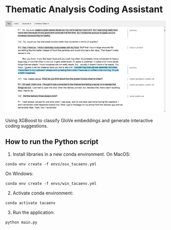 # Thematic Analysis Coding Assistant

![Screenshot of the text tab](static/res/screenshots/text.png)

Using XGBoost to classify GloVe embeddings and generate interactive coding suggestions.

## How to run the Python script

1) Install libraries in a new conda environment. On MacOS:

```
conda env create -f envs/osx_tacaenv.yml
```

On Windows:

```
conda env create -f envs/win_tacaenv.yml
```

2) Activate conda environment:

```
conda activate tacaenv
```

3) Run the application:

```
python main.py
```

